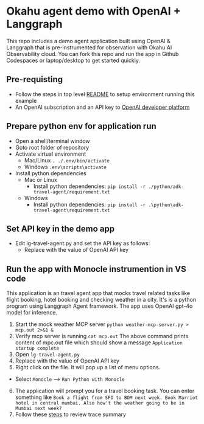 # Okahu agent demo with OpenAI + Langgraph
This repo includes a demo agent application built using OpenAI & Langgraph that is pre-instrumented for observation with Okahu AI Observability cloud. 
You can fork this repo and run the app in Github Codespaces or laptop/desktop to get started quickly.

## Pre-requisting
- Follow the steps in top level [README](../../README.md) to setup environment running this example
- An OpenAI subscription and an API key to [OpenAI developer platform](https://platform.openai.com/overview)

## Prepare python env for application run
- Open a shell/terminal window
- Goto root folder of repository
- Activate virtual environment
  - Mac/Linux
  ```. ./.env/bin/activate```
  - Windows
  ```.env\scripts\activate```
- Install python dependencies
  - Mac or Linux
    - Install python dependencies: ```pip install -r ./python/adk-travel-agent/requirement.txt```
  - Windows
    - Install python dependencies: ```pip install -r .\python\adk-travel-agent\requirement.txt```

## Set API key in the demo app
- Edit lg-travel-agent.py and set the API key as follows:
  - Replace <OPENAI-API-KEY> with the value of OpenAI API key

## Run the app with Monocle instrumention in VS code
This application is an travel agent app that mocks travel related tasks like flight booking, hotel booking and checking weather in a city.
It's is a python program using Langgraph Agent framework. 
The app uses OpenAI gpt-4o model for inference.

1. Start the mock weather MCP server
  ```python weather-mcp-server.py > mcp.out 2>&1 &```
2. Verify mcp server is running
  ```cat mcp.out```
  The above command prints content of mpc.out file which should show a message `Application startup complete`
3. Open `lg-travel-agent.py`
4. Replace <OPENAI-API-KEY> with the value of OpenAI API key
5. Right click on the file. It will pop up a list of menu options.
  - Select `Monocle` -->  `Run Python with Monocle`
6. The application will prompt you for a travel booking task. You can enter something like `Book a flight from SFO to BOM next week. Book Marriot hotel in central mumbai. Also how't the weather going to be in Mumbai next week?`
7. Follow these [steps](../../README.md#get-trace-summary-using-github-copilot-and-monocle-mcp) to review trace summary


